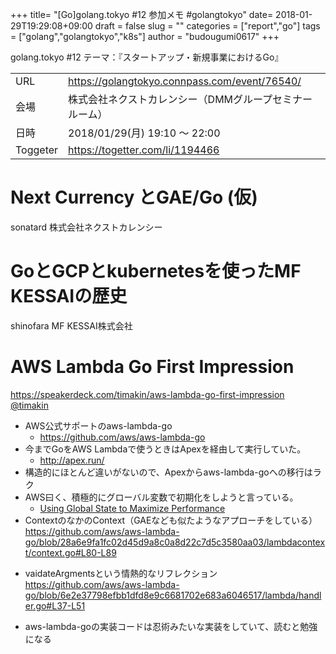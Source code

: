 +++
title= "[Go]golang.tokyo #12 参加メモ #golangtokyo"
date= 2018-01-29T19:29:08+09:00
draft = false
slug = ""
categories = ["report","go"]
tags = ["golang","golangtokyo","k8s"]
author = "budougumi0617"
+++


golang.tokyo #12
テーマ：『スタートアップ・新規事業におけるGo』


|||
|---|---|
|URL|https://golangtokyo.connpass.com/event/76540/|
|会場|株式会社ネクストカレンシー（DMMグループセミナールーム）|
|日時|2018/01/29(月) 19:10 〜 22:00|
|Toggeter| https://togetter.com/li/1194466 |


# Next Currency とGAE/Go (仮)
sonatard 株式会社ネクストカレンシー


# GoとGCPとkubernetesを使ったMF KESSAIの歴史
shinofara MF KESSAI株式会社


# AWS Lambda Go First Impression
https://speakerdeck.com/timakin/aws-lambda-go-first-impression  
[@timakin](https://twitter.com/__timakin__)

- AWS公式サポートのaws-lambda-go
  - https://github.com/aws/aws-lambda-go
- 今までGoをAWS Lambdaで使うときはApexを経由して実行していた。
  - http://apex.run/
- 構造的にほとんど違いがないので、Apexからaws-lambda-goへの移行はラク
- AWS曰く、積極的にグローバル変数で初期化をしようと言っている。
  - [Using Global State to Maximize Performance](https://docs.aws.amazon.com/ja_jp/lambda/latest/dg/go-programming-model-handler-types.html#go-programming-model-handler-execution-environment-reuse)
- ContextのなかのContext（GAEなども似たようなアプローチをしている）  
https://github.com/aws/aws-lambda-go/blob/28a6e9fa1fc02d45d9a8c0a8d22c7d5c3580aa03/lambdacontext/context.go#L80-L89
<script src="http://gist-it.appspot.com/https://github.com/aws/aws-lambda-go/blob/28a6e9fa1fc02d45d9a8c0a8d22c7d5c3580aa03/lambdacontext/context.go?slice=79:89"></script>
- vaidateArgmentsという情熱的なリフレクション  
https://github.com/aws/aws-lambda-go/blob/6e2e37798efbb1dfd8e9c6681702e683a6046517/lambda/handler.go#L37-L51
<script src="http://gist-it.appspot.com/https://github.com/aws/aws-lambda-go/blob/6e2e37798efbb1dfd8e9c6681702e683a6046517/lambda/handler.go?slice=36:51"></script>
- aws-lambda-goの実装コードは忍術みたいな実装をしていて、読むと勉強になる




